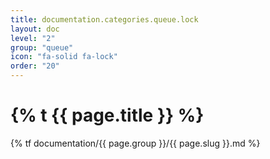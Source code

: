 ```yaml
---
title: documentation.categories.queue.lock
layout: doc
level: "2"
group: "queue"
icon: "fa-solid fa-lock"
order: "20"
---
```


# {% t {{ page.title }} %}

{% tf documentation/{{ page.group }}/{{ page.slug }}.md %}
